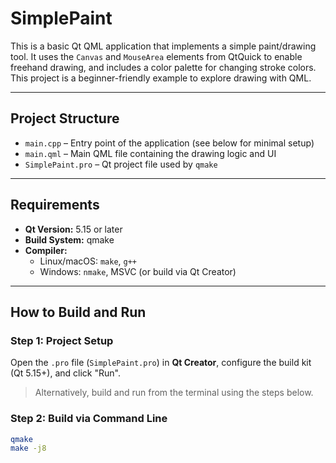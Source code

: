 # SimplePaint

This is a basic Qt QML application that implements a simple paint/drawing tool. It uses the `Canvas` and `MouseArea` elements from QtQuick to enable freehand drawing, and includes a color palette for changing stroke colors. This project is a beginner-friendly example to explore drawing with QML.

---

## Project Structure

- `main.cpp` – Entry point of the application (see below for minimal setup)
- `main.qml` – Main QML file containing the drawing logic and UI
- `SimplePaint.pro` – Qt project file used by `qmake`

---

## Requirements

- **Qt Version:** 5.15 or later
- **Build System:** qmake
- **Compiler:** 
  - Linux/macOS: `make`, `g++`
  - Windows: `nmake`, MSVC (or build via Qt Creator)

---

## How to Build and Run

### Step 1: Project Setup

Open the `.pro` file (`SimplePaint.pro`) in **Qt Creator**, configure the build kit (Qt 5.15+), and click "Run".

> Alternatively, build and run from the terminal using the steps below.

### Step 2: Build via Command Line

```bash
qmake
make -j8